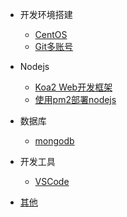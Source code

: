 - 开发环境搭建
  - [CentOS](centos.md)
  - [Git多账号](git.md)


- Nodejs
  - [Koa2 Web开发框架](koa.md)
  - [使用pm2部署nodejs](pm2.md)

- 数据库
  - [mongodb](mongodb.md)

- 开发工具
  - [VSCode](vscode.md)


- [其他](other.md)
